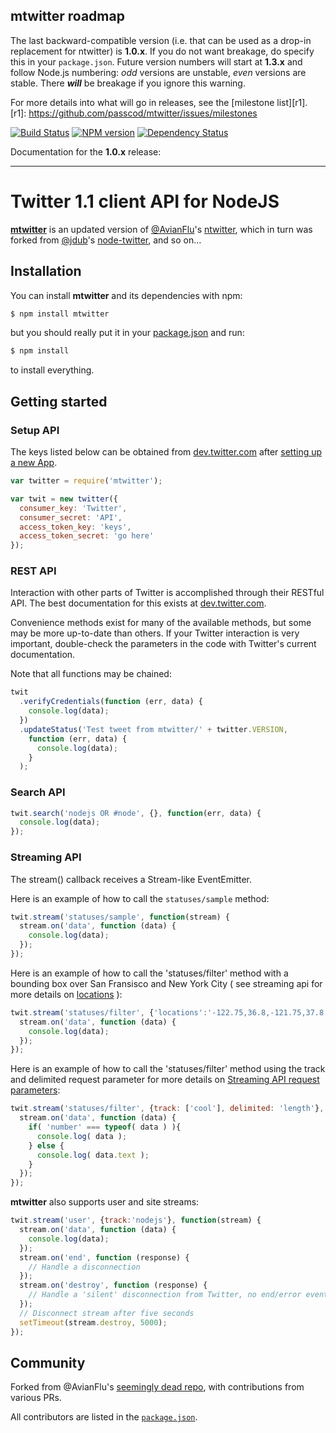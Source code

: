 mtwitter roadmap
----------------

The last backward-compatible version (i.e. that can be used as a drop-in
replacement for ntwitter) is __1.0.x__. If you do not want breakage, do
specify this in your `package.json`. Future version numbers will start at
__1.3.x__ and follow Node.js numbering: _odd_ versions are unstable, _even_
versions are stable. There ___will___ be breakage if you ignore this warning.

For more details into what will go in releases, see the [milestone list][r1].
[r1]: https://github.com/passcod/mtwitter/issues/milestones

[![Build Status](https://travis-ci.org/passcod/mtwitter.png)](https://travis-ci.org/passcod/mtwitter)
[![NPM version](https://badge.fury.io/js/mtwitter.png)](http://badge.fury.io/js/mtwitter)
[![Dependency Status](https://gemnasium.com/passcod/mtwitter.png)](https://gemnasium.com/passcod/mtwitter)

Documentation for the __1.0.x__ release:

- - - - - - - - - - - - - - - - - - - - - - - - - - - - - - - - -

Twitter 1.1 client API for NodeJS
=================================

__[mtwitter](https://github.com/passcod/mtwitter)__ is an updated
version of [@AvianFlu](https://github.com/AvianFlu)'s
[ntwitter](https://github.com/AvianFlu/ntwitter), which in turn was
forked from [@jdub](https://github.com/jdub)'s
[node-twitter](https://github.com/jdub/node-twitter), and so on…


## Installation

[master]: https://github.com/passcod/mtwitter/tree/master

You can install __mtwitter__ and its dependencies with npm:

``` bash
$ npm install mtwitter
```

but you should really put it in your
[package.json](http://package.json.nodejitsu.com/) and run:

``` bash
$ npm install
```

to install everything.


## Getting started

### Setup API 

The keys listed below can be obtained from
[dev.twitter.com](https://dev.twitter.com) after
[setting up a new App](https://dev.twitter.com/apps/new).

``` javascript
var twitter = require('mtwitter');

var twit = new twitter({
  consumer_key: 'Twitter',
  consumer_secret: 'API',
  access_token_key: 'keys',
  access_token_secret: 'go here'
});
```


### REST API 

Interaction with other parts of Twitter is accomplished through their RESTful API.
The best documentation for this exists at [dev.twitter.com](https://dev.twitter.com).

Convenience methods exist for many of the available methods, but some may be
more up-to-date than others. If your Twitter interaction is very important,
double-check the parameters in the code with Twitter's current documentation.

Note that all functions may be chained:

``` javascript
twit
  .verifyCredentials(function (err, data) {
    console.log(data);
  })
  .updateStatus('Test tweet from mtwitter/' + twitter.VERSION,
    function (err, data) {
      console.log(data);
    }
  );
```

### Search API 

``` javascript
twit.search('nodejs OR #node', {}, function(err, data) {
  console.log(data);
});
```

### Streaming API 

The stream() callback receives a Stream-like EventEmitter.

Here is an example of how to call the `statuses/sample` method:

``` javascript
twit.stream('statuses/sample', function(stream) {
  stream.on('data', function (data) {
    console.log(data);
  });
});
```
        
Here is an example of how to call the 'statuses/filter' method with a bounding
box over San Fransisco and New York City ( see streaming api for more details
on [locations](https://dev.twitter.com/docs/streaming-api/methods#locations) ):

``` javascript
twit.stream('statuses/filter', {'locations':'-122.75,36.8,-121.75,37.8,-74,40,-73,41'}, function(stream) {
  stream.on('data', function (data) {
    console.log(data);
  });
});
```

Here is an example of how to call the 'statuses/filter' method using the track
and delimited request parameter for more details on [Streaming API request
parameters](https://dev.twitter.com/docs/streaming-apis/parameters#delimited):

``` javascript
twit.stream('statuses/filter', {track: ['cool'], delimited: 'length'}, function(stream) {
  stream.on('data', function (data) {
    if( 'number' === typeof( data ) ){
      console.log( data );
    } else {
      console.log( data.text );
    }
  });
});
```

__mtwitter__ also supports user and site streams:

``` javascript
twit.stream('user', {track:'nodejs'}, function(stream) {
  stream.on('data', function (data) {
    console.log(data);
  });
  stream.on('end', function (response) {
    // Handle a disconnection
  });
  stream.on('destroy', function (response) {
    // Handle a 'silent' disconnection from Twitter, no end/error event fired
  });
  // Disconnect stream after five seconds
  setTimeout(stream.destroy, 5000);
});
```

## Community

Forked from @AvianFlu's [seemingly dead
repo](https://github.com/AvianFlu/ntwitter),
with contributions from various PRs.

All contributors are listed in the
[`package.json`](https://github.com/passcod/mtwitter/blob/master/package.json).
